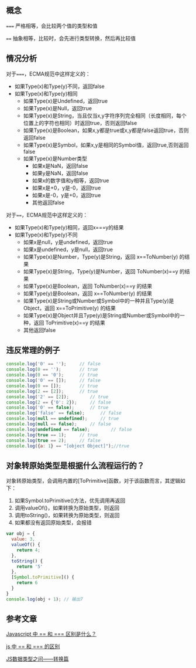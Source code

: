 ## 概念

`===` 严格相等，会比较两个值的类型和值 

`==`  抽象相等，比较时，会先进行类型转换，然后再比较值

## 情况分析

对于`===`，ECMA规范中这样定义的：

- 如果Type(x)和Type(y)不同，返回false
- 如果Type(x)和Type(y)相同
  - 如果Type(x)是Undefined，返回true
  - 如果Type(x)是Null，返回true
  - 如果Type(x)是String，当且仅当x,y字符序列完全相同（长度相同，每个位置上的字符也相同）时返回true，否则返回false
  - 如果Type(x)是Boolean，如果x,y都是true或x,y都是false返回true，否则返回false
  - 如果Type(x)是Symbol，如果x,y是相同的Symbol值，返回true,否则返回false
  - 如果Type(x)是Number类型
    - 如果x是NaN，返回false
    - 如果y是NaN，返回false
    - 如果x的数字值和y相等，返回true
    - 如果x是+0，y是-0，返回true
    - 如果x是-0，y是+0，返回true
    - 其他返回false

对于`==`，ECMA规范中这样定义的：

- 如果Type(x)和Type(y)相同，返回x===y的结果
- 如果Type(x)和Type(y)不同
  - 如果x是null，y是undefined，返回true
  - 如果x是undefined，y是null，返回true
  - 如果Type(x)是Number，Type(y)是String，返回 x==ToNumber(y) 的结果
  - 如果Type(x)是String，Type(y)是Number，返回 ToNumber(x)==y 的结果
  - 如果Type(x)是Boolean，返回 ToNumber(x)==y 的结果
  - 如果Type(y)是Boolean，返回 x==ToNumber(y) 的结果
  - 如果Type(x)是String或Number或Symbol中的一种并且Type(y)是Object，返回 x==ToPrimitive(y) 的结果
  - 如果Type(x)是Object并且Type(y)是String或Number或Symbol中的一种，返回 ToPrimitive(x)==y 的结果
  - 其他返回false

## 违反常理的例子

```js
console.log('0' == '');		// false
console.log(0 == '');		// true
console.log(0 == '0');		// true
console.log('0' == []);		// false
console.log(0 == []);		// true
console.log(2 == [2]);		// true
console.log('2' == [2]);		// true
console.log(2 == {'0': 2});		// false
console.log('0' == false);		// true
console.log('false' == false);		// false
console.log(null == undefined);		// true
console.log(null == false);		// false
console.log(undefined == false);		// false
console.log(true == 1);		// true
console.log(true == 2);		// false
console.log({a: 1} == "[object Object]");//true
```

## 对象转原始类型是根据什么流程运行的？

对象转原始类型，会调用内置的[ToPrimitive]函数，对于该函数而言，其逻辑如下：

1. 如果Symbol.toPrimitive()方法，优先调用再返回
2. 调用valueOf()，如果转换为原始类型，则返回
3. 调用toString()，如果转换为原始类型，则返回
4. 如果都没有返回原始类型，会报错

```js
var obj = {
  value: 3,
  valueOf() {
    return 4;
  },
  toString() {
    return '5'
  },
  [Symbol.toPrimitive]() {
    return 6
  }
}
console.log(obj + 1); // 输出7
```

## 参考文章

[Javascript 中 == 和 === 区别是什么？](https://www.zhihu.com/question/31442029)

[js 中 == 和 === 的区别](https://juejin.im/entry/6844903456407289869)

[JS数据类型之问——转换篇](http://47.98.159.95/my_blog/js-base/003.html#_1-%E7%BB%93%E6%9E%9C%E6%98%AF%E4%BB%80%E4%B9%88%EF%BC%9F%E4%B8%BA%E4%BB%80%E4%B9%88%EF%BC%9F)